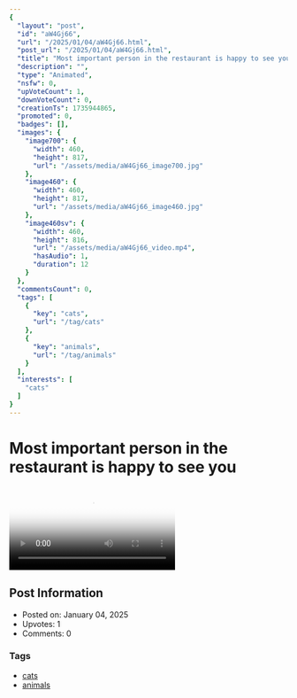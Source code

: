 ```yaml
---
{
  "layout": "post",
  "id": "aW4Gj66",
  "url": "/2025/01/04/aW4Gj66.html",
  "post_url": "/2025/01/04/aW4Gj66.html",
  "title": "Most important person in the restaurant is happy to see you",
  "description": "",
  "type": "Animated",
  "nsfw": 0,
  "upVoteCount": 1,
  "downVoteCount": 0,
  "creationTs": 1735944865,
  "promoted": 0,
  "badges": [],
  "images": {
    "image700": {
      "width": 460,
      "height": 817,
      "url": "/assets/media/aW4Gj66_image700.jpg"
    },
    "image460": {
      "width": 460,
      "height": 817,
      "url": "/assets/media/aW4Gj66_image460.jpg"
    },
    "image460sv": {
      "width": 460,
      "height": 816,
      "url": "/assets/media/aW4Gj66_video.mp4",
      "hasAudio": 1,
      "duration": 12
    }
  },
  "commentsCount": 0,
  "tags": [
    {
      "key": "cats",
      "url": "/tag/cats"
    },
    {
      "key": "animals",
      "url": "/tag/animals"
    }
  ],
  "interests": [
    "cats"
  ]
}
---
```


# Most important person in the restaurant is happy to see you

<video controls playsinline loop poster="/assets/media/aW4Gj66_image460.jpg">
  <source src="/assets/media/aW4Gj66_video.mp4" type="video/mp4">
  Your browser does not support the video tag.
</video>

## Post Information

- Posted on: January 04, 2025
- Upvotes: 1
- Comments: 0

### Tags

- [cats](/tag/cats)
- [animals](/tag/animals)
